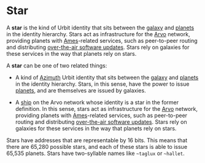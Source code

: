 # Star

A **star** is the kind of Urbit identity that sits between the [galaxy](glossary/galaxy) and [planets](glossary/planet) in the identity hierarchy. Stars act as infrastructure for the [Arvo](glossary/arvo) network, providing planets with [Ames](glossary/ames)-related services, such as peer-to-peer routing and distributing [over-the-air software updates](glossary/ota-updates). Stars rely on galaxies for these services in the way that planets rely on stars.

A **star** can be one of two related things:

- A kind of [Azimuth](glossary/azimuth) Urbit identity that sits between the [galaxy](glossary/galaxy) and [planets](glossary/planet) in the identity hierarchy. Stars, in this sense, have the power to issue [planets](glossary/planet), and are themselves are issued by galaxies.

- A [ship](glossary/ship) on the Arvo network whose identity is a star in the former definition. In this sense, stars act as infrastructure for the [Arvo](glossary/arvo) network, providing planets with [Ames](glossary/ames)-related services, such as peer-to-peer routing and distributing [over-the-air software updates](glossary/ota-updates). Stars rely on galaxies for these services in the way that planets rely on stars.

Stars have addresses that are representable by 16 bits. This means that there are 65,280 possible stars, and each of these stars is able to issue 65,535 planets. Stars have two-syllable names like `~taglux` or `~hallet`.
